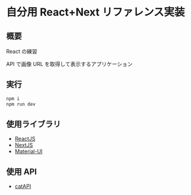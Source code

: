 # 自分用 React+Next リファレンス実装

## 概要

React の練習

API で画像 URL を取得して表示するアプリケーション

## 実行

```bash
npm i
npm run dev
```

## 使用ライブラリ

- [ReactJS](https://ja.reactjs.org)
- [NextJS](https://nextjs.org)
- [Material-UI](https://material-ui.com)

## 使用 API

- [catAPI](https://thatcopy.pw/catapi/)
